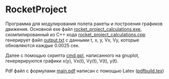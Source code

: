 # RocketProject
Программа для модулирования полета ракеты и построения графиков движения. Основной exe файл [rocket_project_calculations.exe](RocketProject/rocket_project_calculations.exe), скомпилированный из C++ кода [rocket_project_calculations.cpp](RocketProject/rocket_project_calculations.cpp) генерирует файл [output.txt](RocketProject/output.txt) с данными t, x, y, Vx, Vy, которые обновляются каждые 0.0025 сек.

Далее с помощью скрипта [cmd.gpl](RocketProject/cmd.gpl), написанного на gnuplot, генерерируются графики x(y), Vx(t), Vy(t), V(t), y(t). 

Pdf файл с формулами [main.pdf](RocketProject/main.pdf) написан с помощью Latex ([pdfbuild.tex](RocketProject/main.tex))
